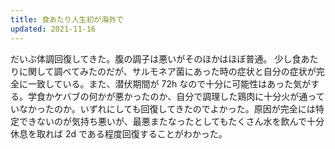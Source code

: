 ```yaml
---
title: 食あたり人生初が海外で
updated: 2021-11-16
---
```


だいぶ体調回復してきた。腹の調子は悪いがそのほかはほぼ普通。
少し食あたりに関して調べてみたのだが、サルモネア菌にあった時の症状と自分の症状が完全に一致している。また、潜伏期間が 72h なので十分に可能性はあった気がする。学食かケバブの何かが悪かったのか、自分で調理した鶏肉に十分火が通っていなかったのか。いずれにしても回復してきたのでよかった。原因が完全には特定できないのが気持ち悪いが、最悪またなったとしてもたくさん水を飲んで十分休息を取れば 2d である程度回復することがわかった。
